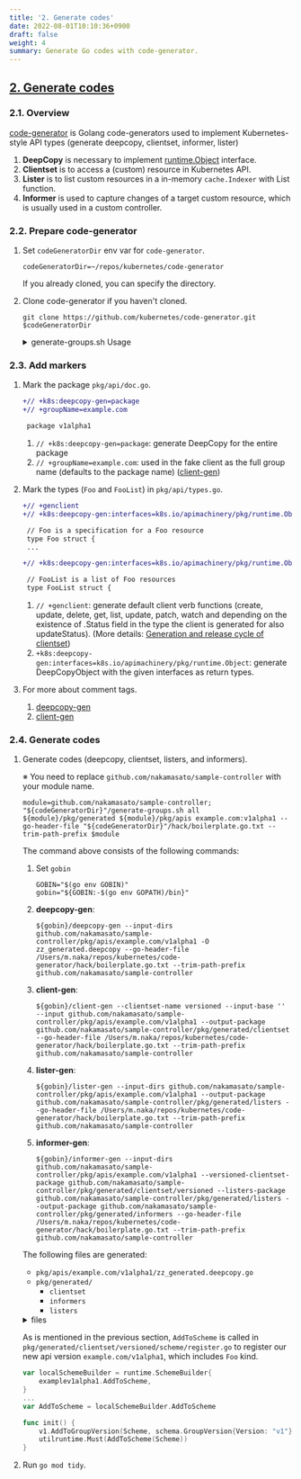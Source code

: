 ```yaml
---
title: '2. Generate codes'
date: 2022-08-01T10:10:36+0900
draft: false
weight: 4
summary: Generate Go codes with code-generator.
---
```


## [2. Generate codes](https://github.com/nakamasato/sample-controller/commit/68eee8b7d54ed1e0007dcb263c48c1bbc2762099)

### 2.1. Overview

[code-generator](https://github.com/kubernetes/code-generator) is Golang code-generators used to implement Kubernetes-style API types (generate deepcopy, clientset, informer, lister)

1. **DeepCopy** is necessary to implement [runtime.Object](https://pkg.go.dev/k8s.io/apimachinery/pkg/runtime#Object) interface.
1. **Clientset** is to access a (custom) resource in Kubernetes API.
1. **Lister** is to list custom resources in a in-memory `cache.Indexer` with List function.
1. **Informer** is used to capture changes of a target custom resource, which is usually used in a custom controller.

### 2.2. Prepare code-generator

1. Set `codeGeneratorDir` env var for `code-generator`.

    ```
    codeGeneratorDir=~/repos/kubernetes/code-generator
    ```

    If you already cloned, you can specify the directory.

1. Clone code-generator if you haven't cloned.

    ```
    git clone https://github.com/kubernetes/code-generator.git $codeGeneratorDir
    ```

    <details><summary>generate-groups.sh Usage</summary>

    ```
    "${codeGeneratorDir}"/generate-groups.sh
    Usage: generate-groups.sh <generators> <output-package> <apis-package> <groups-versions> ...

      <generators>        the generators comma separated to run (deepcopy,defaulter,client,lister,informer) or "all".
      <output-package>    the output package name (e.g. github.com/example/project/pkg/generated).
      <apis-package>      the external types dir (e.g. github.com/example/api or github.com/example/project/pkg/apis).
      <groups-versions>   the groups and their versions in the format "groupA:v1,v2 groupB:v1 groupC:v2", relative
                          to <api-package>.
      ...                 arbitrary flags passed to all generator binaries.


    Examples:
      generate-groups.sh all             github.com/example/project/pkg/client github.com/example/project/pkg/apis "foo:v1 bar:v1alpha1,v1beta1"
      generate-groups.sh deepcopy,client github.com/example/project/pkg/client github.com/example/project/pkg/apis "foo:v1 bar:v1alpha1,v1beta1"
    ```

    </details>


### 2.3. Add markers

1. Mark the package `pkg/api/doc.go`.

    ```diff
    +// +k8s:deepcopy-gen=package
    +// +groupName=example.com

     package v1alpha1
    ```

    1. `// +k8s:deepcopy-gen=package`: generate DeepCopy for the entire package
    1. `// +groupName=example.com`: used in the fake client as the full group name (defaults to the package name) ([client-gen](https://github.com/kubernetes/community/blob/master/contributors/devel/sig-api-machinery/generating-clientset.md))

1. Mark the types (`Foo` and `FooList`) in `pkg/api/types.go`.

    ```diff
    +// +genclient
    +// +k8s:deepcopy-gen:interfaces=k8s.io/apimachinery/pkg/runtime.Object

     // Foo is a specification for a Foo resource
     type Foo struct {
     ...
    ```

    ```diff
    +// +k8s:deepcopy-gen:interfaces=k8s.io/apimachinery/pkg/runtime.Object

     // FooList is a list of Foo resources
     type FooList struct {
    ```

    1. `// +genclient`: generate default client verb functions (create, update, delete, get, list, update, patch, watch and depending on the existence of .Status field in the type the client is generated for also updateStatus). (More details: [Generation and release cycle of clientset](https://github.com/kubernetes/community/blob/master/contributors/devel/sig-api-machinery/generating-clientset.md))
    1. `+k8s:deepcopy-gen:interfaces=k8s.io/apimachinery/pkg/runtime.Object`: generate DeepCopyObject with the given interfaces as return types.

1. For more about comment tags.
    1. [deepcopy-gen](https://pkg.go.dev/k8s.io/gengo/examples/deepcopy-gen)
    1. [client-gen](https://github.com/kubernetes/community/blob/master/contributors/devel/sig-api-machinery/generating-clientset.md)

### 2.4. Generate codes

1. Generate codes (deepcopy, clientset, listers, and informers).

    ※ You need to replace `github.com/nakamasato/sample-controller` with your module name.

    ```
    module=github.com/nakamasato/sample-controller; "${codeGeneratorDir}"/generate-groups.sh all ${module}/pkg/generated ${module}/pkg/apis example.com:v1alpha1 --go-header-file "${codeGeneratorDir}"/hack/boilerplate.go.txt --trim-path-prefix $module
    ```


    The command above consists of the following commands:

    1. Set `gobin`

        ```
        GOBIN="$(go env GOBIN)"
        gobin="${GOBIN:-$(go env GOPATH)/bin}"
        ```
    1. **deepcopy-gen**:
        ```
        ${gobin}/deepcopy-gen --input-dirs github.com/nakamasato/sample-controller/pkg/apis/example.com/v1alpha1 -O zz_generated.deepcopy --go-header-file /Users/m.naka/repos/kubernetes/code-generator/hack/boilerplate.go.txt --trim-path-prefix github.com/nakamasato/sample-controller
        ```
    1. **client-gen**:
        ```
        ${gobin}/client-gen --clientset-name versioned --input-base '' --input github.com/nakamasato/sample-controller/pkg/apis/example.com/v1alpha1 --output-package github.com/nakamasato/sample-controller/pkg/generated/clientset --go-header-file /Users/m.naka/repos/kubernetes/code-generator/hack/boilerplate.go.txt --trim-path-prefix github.com/nakamasato/sample-controller
        ```
    1. **lister-gen**:
        ```
        ${gobin}/lister-gen --input-dirs github.com/nakamasato/sample-controller/pkg/apis/example.com/v1alpha1 --output-package github.com/nakamasato/sample-controller/pkg/generated/listers --go-header-file /Users/m.naka/repos/kubernetes/code-generator/hack/boilerplate.go.txt --trim-path-prefix github.com/nakamasato/sample-controller
        ```
    1. **informer-gen**:
        ```
        ${gobin}/informer-gen --input-dirs github.com/nakamasato/sample-controller/pkg/apis/example.com/v1alpha1 --versioned-clientset-package github.com/nakamasato/sample-controller/pkg/generated/clientset/versioned --listers-package github.com/nakamasato/sample-controller/pkg/generated/listers --output-package github.com/nakamasato/sample-controller/pkg/generated/informers --go-header-file /Users/m.naka/repos/kubernetes/code-generator/hack/boilerplate.go.txt --trim-path-prefix github.com/nakamasato/sample-controller
        ```

    The following files are generated:
    - `pkg/apis/example.com/v1alpha1/zz_generated.deepcopy.go`
    - `pkg/generated/`
        - `clientset`
        - `informers`
        - `listers`

    <details><summary>files</summary>

    ```
    tree .
    .
    ├── README.md
    ├── go.mod
    ├── go.sum
    └── pkg
        ├── apis
        │   └── example.com
        │       └── v1alpha1
        │           ├── doc.go
        │           ├── register.go
        │           ├── types.go
        │           └── zz_generated.deepcopy.go
        └── generated
            ├── clientset
            │   └── versioned
            │       ├── clientset.go
            │       ├── doc.go
            │       ├── fake
            │       │   ├── clientset_generated.go
            │       │   ├── doc.go
            │       │   └── register.go
            │       ├── scheme
            │       │   ├── doc.go
            │       │   └── register.go
            │       └── typed
            │           └── example.com
            │               └── v1alpha1
            │                   ├── doc.go
            │                   ├── example.com_client.go
            │                   ├── fake
            │                   │   ├── doc.go
            │                   │   ├── fake_example.com_client.go
            │                   │   └── fake_foo.go
            │                   ├── foo.go
            │                   └── generated_expansion.go
            ├── informers
            │   └── externalversions
            │       ├── example.com
            │       │   ├── interface.go
            │       │   └── v1alpha1
            │       │       ├── foo.go
            │       │       └── interface.go
            │       ├── factory.go
            │       ├── generic.go
            │       └── internalinterfaces
            │           └── factory_interfaces.go
            └── listers
                └── example.com
                    └── v1alpha1
                        ├── expansion_generated.go
                        └── foo.go

    21 directories, 29 files
    ```

    </details>

    As is mentioned in the previous section, `AddToScheme` is called in `pkg/generated/clientset/versioned/scheme/register.go` to register our new api version `example.com/v1alpha1`, which includes `Foo` kind.

    ```go
    var localSchemeBuilder = runtime.SchemeBuilder{
        examplev1alpha1.AddToScheme,
    }
    ...
    var AddToScheme = localSchemeBuilder.AddToScheme

    func init() {
        v1.AddToGroupVersion(Scheme, schema.GroupVersion{Version: "v1"})
        utilruntime.Must(AddToScheme(Scheme))
    }
    ```

1. Run `go mod tidy`.
